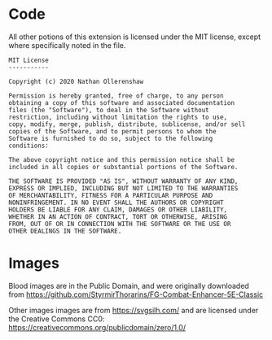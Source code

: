 # Code

All other potions of this extension is licensed under the MIT license, 
except where specifically noted in the file.

```
MIT License
-----------

Copyright (c) 2020 Nathan Ollerenshaw

Permission is hereby granted, free of charge, to any person
obtaining a copy of this software and associated documentation
files (the "Software"), to deal in the Software without
restriction, including without limitation the rights to use,
copy, modify, merge, publish, distribute, sublicense, and/or sell
copies of the Software, and to permit persons to whom the
Software is furnished to do so, subject to the following
conditions:

The above copyright notice and this permission notice shall be
included in all copies or substantial portions of the Software.

THE SOFTWARE IS PROVIDED "AS IS", WITHOUT WARRANTY OF ANY KIND,
EXPRESS OR IMPLIED, INCLUDING BUT NOT LIMITED TO THE WARRANTIES
OF MERCHANTABILITY, FITNESS FOR A PARTICULAR PURPOSE AND
NONINFRINGEMENT. IN NO EVENT SHALL THE AUTHORS OR COPYRIGHT
HOLDERS BE LIABLE FOR ANY CLAIM, DAMAGES OR OTHER LIABILITY,
WHETHER IN AN ACTION OF CONTRACT, TORT OR OTHERWISE, ARISING
FROM, OUT OF OR IN CONNECTION WITH THE SOFTWARE OR THE USE OR
OTHER DEALINGS IN THE SOFTWARE.
```

# Images

Blood images are in the Public Domain, and were originally downloaded from
https://github.com/StyrmirThorarins/FG-Combat-Enhancer-5E-Classic

Other images images are from https://svgsilh.com/ and are licensed under the
Creative Commons CC0: https://creativecommons.org/publicdomain/zero/1.0/
